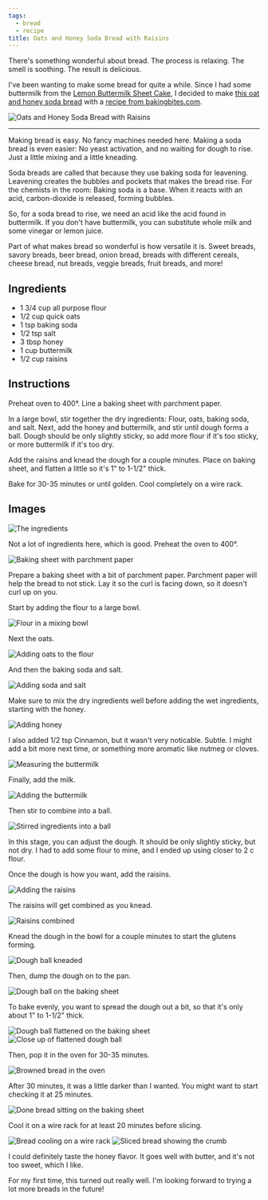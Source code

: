 ```yaml
---
tags:
  - bread
  - recipe
title: Oats and Honey Soda Bread with Raisins
---
```


There's something wonderful about bread. The process is relaxing. The
smell is soothing. The result is delicious.

I've been wanting to make some bread for quite a while. Since I had some
buttermilk from the [Lemon Buttermilk Sheet
Cake](/blog/2015/08/09/lemon-cream-cheese-crumb-cake), I decided to
make [this oat and honey soda bread](#section-2) with a [recipe from
bakingbites.com](http://bakingbites.com/2010/03/oats-and-honey-irish-soda-bread-with-raisins/).

![Oats and Honey Soda Bread with Raisins](title.jpg)

---

Making bread is easy. No fancy machines needed here. Making a soda bread
is even easier: No yeast activation, and no waiting for dough to rise.
Just a little mixing and a little kneading.

Soda breads are called that because they use baking soda for leavening.
Leavening creates the bubbles and pockets that makes the bread rise.
For the chemists in the room: Baking soda is a base. When it reacts with
an acid, carbon-dioxide is released, forming bubbles.

So, for a soda bread to rise, we need an acid like the acid found in
buttermilk. If you don't have buttermilk, you can substitute whole milk
and some vinegar or lemon juice.

Part of what makes bread so wonderful is how versatile it is. Sweet
breads, savory breads, beer bread, onion bread, breads with different
cereals, cheese bread, nut breads, veggie breads, fruit breads, and
more!

## Ingredients

* 1 3/4 cup all purpose flour
* 1/2 cup quick oats
* 1 tsp baking soda
* 1/2 tsp salt
* 3 tbsp honey
* 1 cup buttermilk
* 1/2 cup raisins

## Instructions

Preheat oven to 400°. Line a baking sheet with parchment paper.

In a large bowl, stir together the dry ingredients: Flour, oats, baking
soda, and salt. Next, add the honey and buttermilk, and stir until dough
forms a ball. Dough should be only slightly sticky, so add more flour if
it's too sticky, or more buttermilk if it's too dry.

Add the raisins and knead the dough for a couple minutes. Place on
baking sheet, and flatten a little so it's 1" to 1-1/2" thick.

Bake for 30-35 minutes or until golden. Cool completely on a wire rack.

## Images

![The ingredients](01-ingredients.jpg)

Not a lot of ingredients here, which is good. Preheat the oven to 400°.

![Baking sheet with parchment paper](02-pan-paper.jpg)

Prepare a baking sheet with a bit of parchment paper. Parchment paper
will help the bread to not stick. Lay it so the curl is facing down, so
it doesn't curl up on you.

Start by adding the flour to a large bowl.

![Flour in a mixing bowl](03-flour.jpg)

Next the oats.

![Adding oats to the flour](04-oats.jpg)

And then the baking soda and salt.

![Adding soda and salt](05-soda-and-salt.jpg)

Make sure to mix the dry ingredients well before adding the wet ingredients,
starting with the honey.

![Adding honey](06-honey.jpg)

I also added 1/2 tsp Cinnamon, but it wasn't very noticable. Subtle. I
might add a bit more next time, or something more aromatic like nutmeg
or cloves.

![Measuring the buttermilk](07-milk.jpg)

Finally, add the milk.

![Adding the buttermilk](08-milk.jpg)

Then stir to combine into a ball.

![Stirred ingredients into a ball](09-combined.jpg)

In this stage, you can adjust the dough. It should be only slightly
sticky, but not dry. I had to add some flour to mine, and I ended up
using closer to 2 c flour.

Once the dough is how you want, add the raisins.

![Adding the raisins](10-raisins.jpg)

The raisins will get combined as you knead.

![Raisins combined](11-raisins-combined.jpg)

Knead the dough in the bowl for a couple minutes to start the glutens
forming.

![Dough ball kneaded](12-kneaded.jpg)

Then, dump the dough on to the pan.

![Dough ball on the baking sheet](13-on-pan.jpg)

To bake evenly, you want to spread the dough out a bit, so that it's
only about 1" to 1-1/2" thick.

![Dough ball flattened on the baking sheet](14-spread.jpg)
![Close up of flattened dough ball](15-spread-close.jpg)

Then, pop it in the oven for 30-35 minutes.

![Browned bread in the oven](16-oven.jpg)

After 30 minutes, it was a little darker than I wanted. You might want to start
checking it at 25 minutes.

![Done bread sitting on the baking sheet](17-done.jpg)

Cool it on a wire rack for at least 20 minutes before slicing.

![Bread cooling on a wire rack](18-cooling.jpg)
![Sliced bread showing the crumb](19-glamour.jpg)

I could definitely taste the honey flavor. It goes well with butter, and
it's not too sweet, which I like.

For my first time, this turned out really well. I'm looking forward to
trying a lot more breads in the future!

